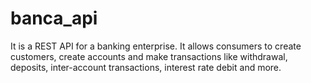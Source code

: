# banca_api
It is a REST API for a banking enterprise. It allows consumers to create customers, create accounts and make transactions like withdrawal, deposits, inter-account transactions, interest rate debit and more.
